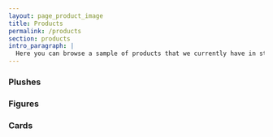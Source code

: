 ```yaml
---
layout: page_product_image
title: Products
permalink: /products
section: products
intro_paragraph: |
  Here you can browse a sample of products that we currently have in stock.
---
```


### Plushes

### Figures

### Cards
